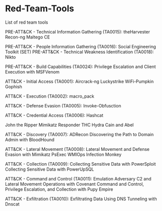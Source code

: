 # Red-Team-Tools
List of red team tools


PRE-ATT&CK - Technical Information Gathering (TA0015):
theHarvester
Recon-ng
Maltego CE

PRE-ATT&CK - People Information Gathering (TA0016):
Social Engineering Toolkit (SET)
PRE-ATT&CK - Technical Weakness Identification (TA0018):
Nikto

PRE-ATT&CK - Build Capabilities (TA0024):
Privilege Escalation and Client Execution with MSFVenom

ATT&CK - Initial Access (TA0001):
Aircrack-ng
Luckystrike 
WiFi-Pumpkin
Gophish

ATT&CK - Execution (TA0002):
macro_pack

ATT&CK - Defense Evasion (TA0005):
Invoke-Obfusction

ATT&CK - Credential Access (TA0006):
Hashcat

John the Ripper
Mimikatz
Responder
THC Hydra
Cain and Abel

ATT&CK - Discovery (TA0007):
ADRecon
Discovering the Path to Domain Admin with BloodHound

ATT&CK - Lateral Movement (TA0008):
Lateral Movement and Defense Evasion with Mimikatz
PsExec
WMIOps
Infection Monkey

ATT&CK - Collection (TA0009):
Collecting Sensitive Data with PowerSploit
Collecting Sensitive Data with PowerUpSQL

ATT&CK - Command and Control (TA0011):
Emulation Adversary C2 and Lateral Movement Operations with Covenant
Command and Control, Privilege Escalation, and Collection with Pupy
Empire

ATT&CK - Exfiltration (TA0010):
Exfiltrating Data Using DNS Tunneling with Dnscat

